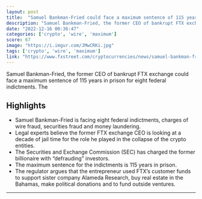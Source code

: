 ```yaml
---
layout: post
title:  "Samuel Bankman-Fried could face a maximum sentence of 115 years in prison for FTX exchange collapse"
description: "Samuel Bankman-Fried, the former CEO of bankrupt FTX exchange could face a maximum sentence of 115 years in prison for eight federal indictments. The"
date: "2022-12-16 00:36:47"
categories: ['crypto', 'wire', 'maximum']
score: 67
image: "https://i.imgur.com/JMwCRKi.jpg"
tags: ['crypto', 'wire', 'maximum']
link: "https://www.fxstreet.com/cryptocurrencies/news/samuel-bankman-fried-could-face-a-maximum-sentence-of-115-years-in-prison-for-ftx-exchange-collapse-202212150935"
---
```


Samuel Bankman-Fried, the former CEO of bankrupt FTX exchange could face a maximum sentence of 115 years in prison for eight federal indictments. The

## Highlights

- Samuel Bankman-Fried is facing eight federal indictments, charges of wire fraud, securities fraud and money laundering.
- Legal experts believe the former FTX exchange CEO is looking at a decade of jail time for the role he played in the collapse of the crypto entities.
- The Securities and Exchange Commission (SEC) has charged the former billionaire with “defrauding” investors.
- The maximum sentence for the indictments is 115 years in prison.
- The regulator argues that the entrepreneur used FTX’s customer funds to support sister company Alameda Research, buy real estate in the Bahamas, make political donations and to fund outside ventures.

---
